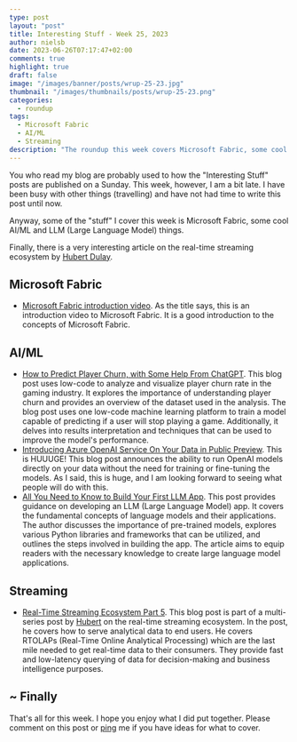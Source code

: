 ```yaml
---
type: post
layout: "post"
title: Interesting Stuff - Week 25, 2023
author: nielsb
date: 2023-06-26T07:17:47+02:00
comments: true
highlight: true
draft: false
image: "/images/banner/posts/wrup-25-23.jpg"
thumbnail: "/images/thumbnails/posts/wrup-25-23.png"
categories:
  - roundup
tags:
  - Microsoft Fabric
  - AI/ML
  - Streaming
description: "The roundup this week covers Microsoft Fabric, some cool AI/ML and LLM (Large Language Model) things, and a very interesting article on the real-time streaming ecosystem."
---
```


You who read my blog are probably used to how the "Interesting Stuff" posts are published on a Sunday. This week, however, I am a bit late. I have been busy with other things (travelling) and have not had time to write this post until now.

Anyway, some of the "stuff" I cover this week is Microsoft Fabric, some cool AI/ML and LLM (Large Language Model) things.

Finally, there is a very interesting article on the real-time streaming ecosystem by [Hubert Dulay][hubert].

<!--more-->

## Microsoft Fabric

* [Microsoft Fabric introduction video][1]. As the title says, this is an introduction video to Microsoft Fabric. It is a good introduction to the concepts of Microsoft Fabric.

## AI/ML

* [How to Predict Player Churn, with Some Help From ChatGPT][2]. This blog post uses low-code to analyze and visualize player churn rate in the gaming industry. It explores the importance of understanding player churn and provides an overview of the dataset used in the analysis. The blog post uses one low-code machine learning platform to train a model capable of predicting if a user will stop playing a game. Additionally, it delves into results interpretation and techniques that can be used to improve the model's performance.
* [Introducing Azure OpenAI Service On Your Data in Public Preview][3]. This is HUUUGE! This blog post announces the ability to run OpenAI models directly on your data without the need for training or fine-tuning the models. As I said, this is huge, and I am looking forward to seeing what people will do with this.
* [All You Need to Know to Build Your First LLM App][4]. This post provides guidance on developing an LLM (Large Language Model) app. It covers the fundamental concepts of language models and their applications. The author discusses the importance of pre-trained models, explores various Python libraries and frameworks that can be utilized, and outlines the steps involved in building the app. The article aims to equip readers with the necessary knowledge to create large language model applications.

## Streaming

* [Real-Time Streaming Ecosystem Part 5][5]. This blog post is part of a multi-series post by [Hubert][hubert] on the real-time streaming ecosystem. In the post, he covers how to serve analytical data to end users. He covers RTOLAPs (Real-Time Online Analytical Processing) which are the last mile needed to get real-time data to their consumers. They provide fast and low-latency querying of data for decision-making and business intelligence purposes.  

## ~ Finally

That's all for this week. I hope you enjoy what I did put together. Please comment on this post or [ping][ma] me if you have ideas for what to cover.

[ma]: mailto:niels.it.berglund@gmail.com
[mp]: https://blog.acolyer.org
[iq]: https://www.infoq.com/
[ew]: http://sqlonice.com/
[re]: http://blog.revolutionanalytics.com
[sqsk]: https://www.sqlskills.com
[mdaveyblog]: https://mdavey.wordpress.com/
[charlblog]: https://charlla.com/

[jovpop]: https://twitter.com/JovanPop_MSFT
[bobw]: https://twitter.com/bobwardms
[revod]: https://twitter.com/revodavid
[lonny]: https://twitter.com/sqL_handLe
[ewtw]: https://twitter.com/sqlOnIce
[buckw]: https://twitter.com/BuckWoodyMSFT
[mattw]: https://twitter.com/matthewwarren
[murba]: https://twitter.com/muratdemirbas
[daveda]: https://twitter.com/davidthecoder
[adcol]: https://twitter.com/adriancolyer
[jesrod]: https://twitter.com/jrdothoughts
[tomaz]: https://twitter.com/tomaz_tsql
[dataart]: https://twitter.com/dataartisans
[luis]: https://twitter.com/luis_de_sousa
[benstop]: https://twitter.com/benstopford
[conflu]: https://twitter.com/confluentinc
[tylert]: https://twitter.com/tyler_treat
[andrewng]: https://twitter.com/AndrewYNg
[lawr]: https://twitter.com/bytezn
[jue]: https://twitter.com/b0rk
[yan]: https://twitter.com/theburningmonk
[danny]: https://twitter.com/g9yuayon
[rmoff]: https://twitter.com/rmoff
[ryansw]: https://twitter.com/ryanswanstrom
[pabloc]: https://twitter.com/pabloc_ds
[mklep]: https://twitter.com/martinkl
[mdavey]: https://twitter.com/matt_davey
[jboner]: https://twitter.com/jboner
[joeduff]: https://twitter.com/funcOfJoe
[charl]: https://twitter.com/charllamprecht
[dbricks]: https://twitter.com/databricks
[adsit]: https://twitter.com/SitnikAdam
[vicky]: https://twitter.com/vickyharp
[dscentral]: https://twitter.com/DataScienceCtrl
[natemc]: https://twitter.com/natemcmaster
[ads]: https://twitter.com/azuredatastudio
[travw]: https://twitter.com/radtravis
[emilk]: https://twitter.com/IsTheArchitect
[netflx]: https://netflixtechblog.com/
[hubert]: https://www.linkedin.com/in/hkdulay/

[1]: https://www.jamesserra.com/archive/2023/06/microsoft-fabric-introduction-video/
[2]: https://towardsdatascience.com/player-churn-rate-prediction-data-analysis-and-visualisation-part-1-12a9fdff9c10
[3]: https://techcommunity.microsoft.com/t5/ai-cognitive-services-blog/introducing-azure-openai-service-on-your-data-in-public-preview/ba-p/3847000
[4]: https://towardsdatascience.com/all-you-need-to-know-to-build-your-first-llm-app-eb982c78ffac
[5]: https://hubertdulay.substack.com/p/real-time-streaming-ecosystem-part-d57?utm_source=pocket_saves


